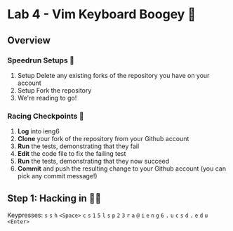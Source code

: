 # Lab 4 - Vim Keyboard Boogey 🕺

## Overview
### Speedrun Setups 📐
1. Setup Delete any existing forks of the repository you have on your account
2. Setup Fork the repository
3. We're reading to go!

### Racing Checkpoints 🏁
1. **Log** into ieng6
2. **Clone** your fork of the repository from your Github account
3. **Run** the tests, demonstrating that they fail
4. **Edit** the code file to fix the failing test
5. **Run** the tests, demonstrating that they now succeed
6. **Commit** and push the resulting change to your Github account (you can pick any commit message!)

## Step 1: Hacking in 👨‍💻
Keypresses: `s` `s` `h` `<Space>` `c` `s` `1` `5` `l` `s` `p` `2` `3` `r` `a` `@` `i` `e` `n` `g` `6` `.` `u` `c` `s` `d` `.` `e` `d` `u` `<Enter>`